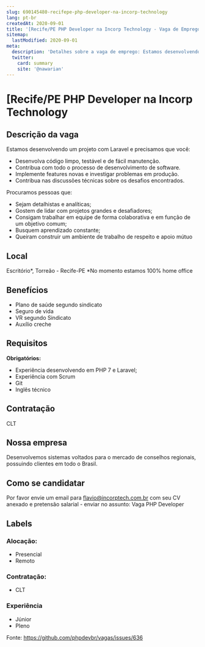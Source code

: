 ```yaml
---
slug: 690145480-recifepe-php-developer-na-incorp-technology
lang: pt-br
createdAt: 2020-09-01
title: '[Recife/PE PHP Developer na Incorp Technology - Vaga de Emprego'
sitemap:
  lastModified: 2020-09-01
meta:
  description: 'Detalhes sobre a vaga de emprego: Estamos desenvolvendo um projeto com Laravel e precisamos que você: - Desenvolva código limpo, testável e de fácil manutenção. - Contribua com todo o processo de desenvolvimento de software. - Implemente features novas e investigar problemas em produção. - Contribua nas discussões técnicas sobre os desafios encontrados. Procuramos pessoas que: - Sejam detalhistas e analíticas; - Gostem de lidar com projetos grandes e desafiadores; - Consigam trabalhar em equipe de forma colaborativa e em função de um objetivo comum; - Busquem aprendizado constante; - Queiram construir um ambiente de trabalho de respeito e apoio mútuo'
  twitter:
    card: summary
    site: '@nawarian'
---
```


# [Recife/PE PHP Developer na Incorp Technology

## Descrição da vaga

Estamos desenvolvendo um projeto com Laravel e precisamos que você:

- Desenvolva código limpo, testável e de fácil manutenção.
- Contribua com todo o processo de desenvolvimento de software.
- Implemente features novas e investigar problemas em produção.
- Contribua nas discussões técnicas sobre os desafios encontrados.

Procuramos pessoas que:

- Sejam detalhistas e analíticas;
- Gostem de lidar com projetos grandes e desafiadores;
- Consigam trabalhar em equipe de forma colaborativa e em função de um objetivo comum;
- Busquem aprendizado constante;
- Queiram construir um ambiente de trabalho de respeito e apoio mútuo

## Local

Escritório*, Torreão - Recife-PE
*No momento estamos 100% home office

## Benefícios

- Plano de saúde segundo sindicato
- Seguro de vida
- VR segundo Sindicato
- Auxílio creche

## Requisitos

**Obrigatórios:**
- Experiência desenvolvendo em PHP 7 e Laravel;
- Experiência com Scrum
- Git
- Inglês técnico

## Contratação

CLT

## Nossa empresa

Desenvolvemos sistemas voltados para o mercado de conselhos regionais, possuindo clientes em todo o Brasil.

## Como se candidatar

Por favor envie um email para flavio@incorptech.com.br com seu CV anexado e pretensão salarial - enviar no assunto: Vaga PHP Developer

## Labels

### Alocação:
- Presencial
- Remoto

### Contratação:
- CLT

### Experiência
- Júnior
- Pleno

Fonte: https://github.com/phpdevbr/vagas/issues/636